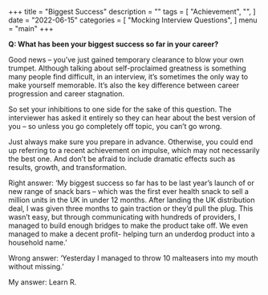 +++
title = "Biggest Success"
description = ""
tags = [
    "Achievement",
    "",
]
date = "2022-06-15"
categories = [
    "Mocking Interview Questions",
]
menu = "main"
+++

**Q: What has been your biggest success so far in your career?**

Good news – you’ve just gained temporary clearance to blow your own trumpet.
Although talking about self-proclaimed greatness is something many people find difficult, in an interview, it’s sometimes the only way to make yourself memorable. It’s also the key difference between career progression and career stagnation.  

So set your inhibitions to one side for the sake of this question. The interviewer has asked it entirely so they can hear about the best version of you – so unless you go completely off topic, you can’t go wrong.  

Just always make sure you prepare in advance. Otherwise, you could end up referring to a recent achievement on impulse, which may not necessarily the best one. And don’t be afraid to include dramatic effects such as results, growth, and transformation.  

Right answer: ‘My biggest success so far has to be last year’s launch of or new range of snack bars – which was the first ever health snack to sell a million units in the UK in under 12 months. After landing the UK distribution deal, I was given three months to gain traction or they’d pull the plug. This wasn’t easy, but through communicating with hundreds of providers, I managed to build enough bridges to make the product take off. We even managed to make a decent profit- helping turn an underdog product into a household name.’  

Wrong answer: ‘Yesterday I managed to throw 10 malteasers into my mouth without missing.’  

My answer: Learn R.  
